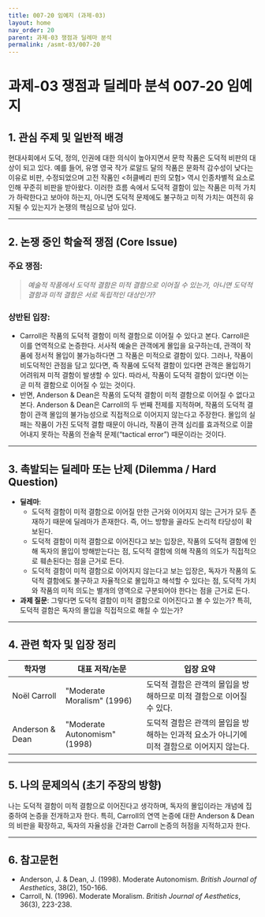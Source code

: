 ```yaml
---
title: 007-20 임예지 (과제-03)
layout: home
nav_order: 20
parent: 과제-03 쟁점과 딜레마 분석
permalink: /asmt-03/007-20
---
```


# 과제-03 쟁점과 딜레마 분석 007-20 임예지 

## 1. 관심 주제 및 일반적 배경

현대사회에서 도덕, 정의, 인권에 대한 의식이 높아지면서 문학 작품은 도덕적 비판의 대상이 되고 있다. 예를 들어, 유명 영국 작가 로알드 달의 작품은 문화적 감수성이 낮다는 이유로 비판, 수정되었으며 고전 작품인 <허클베리 핀의 모험> 역시 인종차별적 요소로 인해 꾸준히 비판을 받아왔다. 이러한 흐름 속에서 도덕적 결함이 있는 작품은 미적 가치가 하락한다고 보아야 하는지, 아니면 도덕적 문제에도 불구하고 미적 가치는 여전히 유지될 수 있는지가 논쟁의 핵심으로 남아 있다.

---

## 2. 논쟁 중인 학술적 쟁점 (Core Issue)

### 주요 쟁점:  

> *예술적 작품에서 도덕적 결함은 미적 결함으로 이어질 수 있는가, 아니면 도덕적 결함과 미적 결함은 서로 독립적인 대상인가?*

### 상반된 입장:
- Carroll은 작품의 도덕적 결함이 미적 결함으로 이어질 수 있다고 본다. Carroll은 이를 연역적으로 논증한다. 서사적 예술은 관객에게 몰입을 요구하는데, 관객이 작품에 정서적 몰입이 불가능하다면 그 작품은 미적으로 결함이 있다. 그러나, 작품이 비도덕적인 관점을 담고 있다면, 즉 작품에 도덕적 결함이 있다면 관객은 몰입하기 어려워져 미적 결함이 발생할 수 있다. 따라서, 작품이 도덕적 결함이 있다면 이는 곧 미적 결함으로 이어질 수 있는 것이다.
- 반면, Anderson & Dean은 작품의 도덕적 결함이 미적 결함으로 이어질 수 없다고 본다. Anderson & Dean은 Carroll의 두 번째 전제를 지적하며, 작품의 도덕적 결함이 관객 몰입의 불가능성으로 직접적으로 이어지지 않는다고 주장한다. 몰입의 실패는 작품이 가진 도덕적 결함 때문이 아니라, 작품이 관객 심리를 효과적으로 이끌어내지 못하는 작품의 전술적 문제(“tactical error”) 때문이라는 것이다.

---

## 3. 촉발되는 딜레마 또는 난제 (Dilemma / Hard Question)

- **딜레마**: 
  - 도덕적 결함이 미적 결함으로 이어질 만한 근거와 이어지지 않는 근거가 모두 존재하기 때문에 딜레마가 존재한다. 즉, 어느 방향을 골라도 논리적 타당성이 확보된다.
  - 도덕적 결함이 미적 결함으로 이어진다고 보는 입장은, 작품의 도덕적 결함에 인해 독자의 몰입이 방해받는다는 점, 도덕적 결함에 의해 작품의 의도가 직접적으로 훼손된다는 점을 근거로 든다.
  - 도덕적 결함이 미적 결함으로 이어지지 않는다고 보는 입장은, 독자가 작품의 도덕적 결함에도 불구하고 자율적으로 몰입하고 해석할 수 있다는 점, 도덕적 가치와 작품의 미적 의도는 별개의 영역으로 구분되어야 한다는 점을 근거로 든다.
- **과제 질문**: 그렇다면 도덕적 결함이 미적 결함으로 이어진다고 볼 수 있는가? 특히, 도덕적 결함은 독자의 몰입을 직접적으로 해칠 수 있는가?

---

## 4. 관련 학자 및 입장 정리

| 학자명             | 대표 저작/논문                     | 입장 요약                                             |
| --------------- | ---------------------------- | ------------------------------------------------- |
| Noël Carroll    | "Moderate Moralism" (1996)   | 도덕적 결함은 관객의 몰입을 방해하므로 미적 결함으로 이어질 수 있다.           |
| Anderson & Dean | "Moderate Autonomism" (1998) | 도덕적 결함은 관객의 몰입을 방해하는 인과적 요소가 아니기에 미적 결함으로 이어지지 않는다. |


---

## 5. 나의 문제의식 (초기 주장의 방향)

나는 도덕적 결함이 미적 결함으로 이어진다고 생각하며, 독자의 몰입이라는 개념에 집중하여 논증을 전개하고자 한다. 특히, Carroll의 연역 논증에 대한 Anderson & Dean의 비판을 확장하고, 독자의 자율성을 간과한 Carroll 논증의 허점을 지적하고자 한다.

---

## 6. 참고문헌
- Anderson, J. & Dean, J. (1998). Moderate Autonomism. *British Journal of Aesthetics*, 38(2), 150-166.
- Carroll, N. (1996). Moderate Moralism. *British Journal of Aesthetics*, 36(3), 223-238.